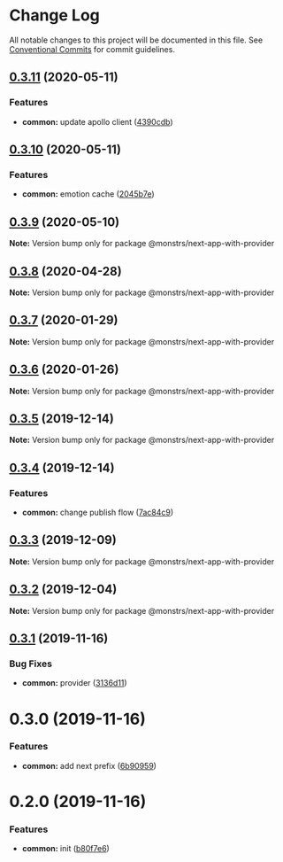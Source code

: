 # Change Log

All notable changes to this project will be documented in this file.
See [Conventional Commits](https://conventionalcommits.org) for commit guidelines.

## [0.3.11](https://github.com/monstrs-lab/nextjs-modules/compare/@monstrs/next-app-with-provider@0.3.10...@monstrs/next-app-with-provider@0.3.11) (2020-05-11)


### Features

* **common:** update apollo client ([4390cdb](https://github.com/monstrs-lab/nextjs-modules/commit/4390cdba52a5d34da3e731318848d1f1b9ac1d3f))





## [0.3.10](https://github.com/monstrs-lab/nextjs-modules/compare/@monstrs/next-app-with-provider@0.3.9...@monstrs/next-app-with-provider@0.3.10) (2020-05-11)

### Features

- **common:** emotion cache ([2045b7e](https://github.com/monstrs-lab/nextjs-modules/commit/2045b7e394dbcdc00d515186dc101f100cbb46f1))

## [0.3.9](https://github.com/monstrs-lab/nextjs-modules/compare/@monstrs/next-app-with-provider@0.3.8...@monstrs/next-app-with-provider@0.3.9) (2020-05-10)

**Note:** Version bump only for package @monstrs/next-app-with-provider

## [0.3.8](https://github.com/monstrs-lab/nextjs-modules/compare/@monstrs/next-app-with-provider@0.3.7...@monstrs/next-app-with-provider@0.3.8) (2020-04-28)

**Note:** Version bump only for package @monstrs/next-app-with-provider

## [0.3.7](https://github.com/monstrs-lab/nextjs-modules/compare/@monstrs/next-app-with-provider@0.3.6...@monstrs/next-app-with-provider@0.3.7) (2020-01-29)

**Note:** Version bump only for package @monstrs/next-app-with-provider

## [0.3.6](https://github.com/monstrs-lab/nextjs-modules/compare/@monstrs/next-app-with-provider@0.3.5...@monstrs/next-app-with-provider@0.3.6) (2020-01-26)

**Note:** Version bump only for package @monstrs/next-app-with-provider

## [0.3.5](https://github.com/monstrs-lab/nextjs-modules/compare/@monstrs/next-app-with-provider@0.3.4...@monstrs/next-app-with-provider@0.3.5) (2019-12-14)

**Note:** Version bump only for package @monstrs/next-app-with-provider

## [0.3.4](https://github.com/monstrs-lab/nextjs-modules/compare/@monstrs/next-app-with-provider@0.3.3...@monstrs/next-app-with-provider@0.3.4) (2019-12-14)

### Features

- **common:** change publish flow ([7ac84c9](https://github.com/monstrs-lab/nextjs-modules/commit/7ac84c94b89cd2ab5cf62c398c45d447567dd682))

## [0.3.3](https://github.com/monstrs-lab/nextjs-modules/compare/@monstrs/next-app-with-provider@0.3.2...@monstrs/next-app-with-provider@0.3.3) (2019-12-09)

**Note:** Version bump only for package @monstrs/next-app-with-provider

## [0.3.2](https://github.com/monstrs-lab/nextjs-modules/compare/@monstrs/next-app-with-provider@0.3.1...@monstrs/next-app-with-provider@0.3.2) (2019-12-04)

**Note:** Version bump only for package @monstrs/next-app-with-provider

## [0.3.1](https://github.com/monstrs-lab/nextjs-modules/compare/@monstrs/next-app-with-provider@0.3.0...@monstrs/next-app-with-provider@0.3.1) (2019-11-16)

### Bug Fixes

- **common:** provider ([3136d11](https://github.com/monstrs-lab/nextjs-modules/commit/3136d11bbe35c96060a8725550a09b675d497013))

# 0.3.0 (2019-11-16)

### Features

- **common:** add next prefix ([6b90959](https://github.com/monstrs-lab/nextjs-modules/commit/6b90959f86b8f0fb7bf1e64bd1ccf00b6d664188))

# 0.2.0 (2019-11-16)

### Features

- **common:** init ([b80f7e6](https://github.com/monstrs-lab/nextjs-modules/commit/b80f7e6c4c3e1853c835070ea30980096986a616))
